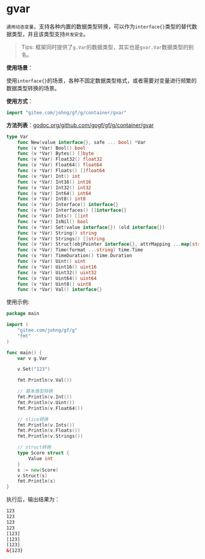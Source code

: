 # gvar

`通用动态变量`，支持各种内置的数据类型转换，可以作为`interface{}`类型的替代数据类型，并且该类型支持`并发安全`。

> Tips: 框架同时提供了`g.Var`的数据类型，其实也是`gvar.Var`数据类型的别名。

**使用场景**：

使用`interface{}`的场景，各种不固定数据类型格式，或者需要对变量进行频繁的数据类型转换的场景。

**使用方式**：
```go
import "gitee.com/johng/gf/g/container/gvar"
```

**方法列表**：[godoc.org/github.com/gogf/gf/g/container/gvar](https://godoc.org/github.com/gogf/gf/g/container/gvar)
```go
type Var
    func New(value interface{}, safe ... bool) *Var
    func (v *Var) Bool() bool
    func (v *Var) Bytes() []byte
    func (v *Var) Float32() float32
    func (v *Var) Float64() float64
    func (v *Var) Floats() []float64
    func (v *Var) Int() int
    func (v *Var) Int16() int16
    func (v *Var) Int32() int32
    func (v *Var) Int64() int64
    func (v *Var) Int8() int8
    func (v *Var) Interface() interface{}
    func (v *Var) Interfaces() []interface{}
    func (v *Var) Ints() []int
    func (v *Var) IsNil() bool
    func (v *Var) Set(value interface{}) (old interface{})
    func (v *Var) String() string
    func (v *Var) Strings() []string
    func (v *Var) Struct(objPointer interface{}, attrMapping ...map[string]string) error
    func (v *Var) Time(format ...string) time.Time
    func (v *Var) TimeDuration() time.Duration
    func (v *Var) Uint() uint
    func (v *Var) Uint16() uint16
    func (v *Var) Uint32() uint32
    func (v *Var) Uint64() uint64
    func (v *Var) Uint8() uint8
    func (v *Var) Val() interface{}
```

使用示例:

```go
package main

import (
    "gitee.com/johng/gf/g"
    "fmt"
)

func main() {
    var v g.Var

    v.Set("123")

    fmt.Println(v.Val())

    // 基本类型转换
    fmt.Println(v.Int())
    fmt.Println(v.Uint())
    fmt.Println(v.Float64())

    // slice转换
    fmt.Println(v.Ints())
    fmt.Println(v.Floats())
    fmt.Println(v.Strings())

    // struct转换
    type Score struct {
        Value int
    }
    s := new(Score)
    v.Struct(s)
    fmt.Println(s)
}
```

执行后，输出结果为：

```html
123
123
123
123
[123]
[123]
[123]
&{123}
```

